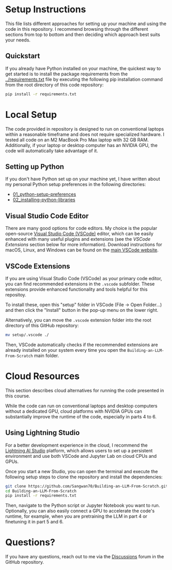 # Setup Instructions

This file lists different approaches for setting up your machine and using the code in this repository. I recommend browsing through the different sections from top to bottom and then deciding which approach best suits your needs.

## Quickstart

If you already have Python installed on your machine, the quickest way to get started is to install the package requirements from the [../requirements.txt](../requirements.txt) file by executing the following pip installation command from the root directory of this code repository:

```bash
pip install -r requirements.txt
```
# Local Setup

The code provided in repository is designed to run on conventional laptops within a reasonable timeframe and does not require specialized hardware. I tested all code on an M2 MacBook Pro Max laptop with 32 GB RAM. Additionally, if your laptop or desktop computer has an NVIDIA GPU, the code will automatically take advantage of it.

## Setting up Python

If you don't have Python set up on your machine yet, I have written about my personal Python setup preferences in the following directories:

- [01_python-setup-preferences](./01_python-setup-preferences)
- [02_installing-python-libraries](./02_installing-python-libraries)

## Visual Studio Code Editor

There are many good options for code editors. My choice is the popular open-source [Visual Studio Code (VSCode)](https://code.visualstudio.com) editor, which can be easily enhanced with many useful plugins and extensions (see the *VSCode Extensions* section below for more information). Download instructions for macOS, Linux, and Windows can be found on the [main VSCode website](https://code.visualstudio.com).

## VSCode Extensions

If you are using Visual Studio Code (VSCode) as your primary code editor, you can find recommended extensions in the `.vscode` subfolder. These extensions provide enhanced functionality and tools helpful for this repositoy.

To install these, open this "setup" folder in VSCode (File -> Open Folder...) and then click the "Install" button in the pop-up menu on the lower right.

Alternatively, you can move the `.vscode` extension folder into the root directory of this GitHub repository:

```bash
mv setup/.vscode ./
```

Then, VSCode automatically checks if the recommended extensions are already installed on your system every time you open the `Building-an-LLM-From-Scratch` main folder.


# Cloud Resources

This section describes cloud alternatives for running the code presented in this course.

While the code can run on conventional laptops and desktop computers without a dedicated GPU, cloud platforms with NVIDIA GPUs can substantially improve the runtime of the code, especially in parts 4 to 6.


## Using Lightning Studio

For a better development experience in the cloud, I recommend the [Lightning AI Studio](https://lightning.ai/) platform, which allows users to set up a persistent environment and use both VSCode and Jupyter Lab on cloud CPUs and GPUs.

Once you start a new Studio, you can open the terminal and execute the following setup steps to clone the repository and install the dependencies:

```bash
git clone https://github.com/Sangwan70/Building-an-LLM-From-Scratch.git
cd Building-an-LLM-From-Scratch
pip install -r requirements.txt
```

Then, navigate to the Python script or Jupyter Notebook you want to run. Optionally, you can also easily connect a GPU to accelerate the code's runtime, for example, when you are pretraining the LLM in part 4 or finetuning it in part 5 and 6.


# Questions?

If you have any questions, reach out to me via the [Discussions](https://github.com/Sangwan70/Building-an-LLM-From-Scratch/discussions) forum in the GitHub repository.
